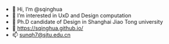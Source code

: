- 👋 Hi, I’m @sqinghua
- 👀 I’m interested in UxD and Design computation
- 🌱 Ph.D candidate of Design in Shanghai Jiao Tong university
- 📝 https://sqinghua.github.io/
- 📫 sunqh7@sjtu.edu.cn
<!---
sqinghua/sqinghua is a ✨ special ✨ repository because its `README.md` (this file) appears on your GitHub profile.
You can click the Preview link to take a look at your changes.
- 💞️ I’m looking to collaborate with other majors who interested in my research direction
--->
